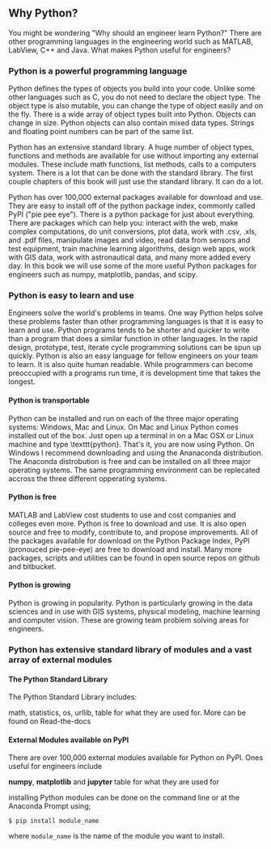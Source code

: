 
## Why Python?
You might be wondering "Why should an engineer learn Python?" There are other programming languages in the engineering world such as MATLAB, LabView, C++ and Java. What makes Python useful for engineers?
### Python is a powerful programming language

Python defines the types of objects you build into your code. Unlike some other languages such as C, you do not need to declare the object type. The object type is also mutable, you can change the type of object easily and on the fly. There is a wide array of object types built into Python. Objects can change in size. Python objects can also contain mixed data types. Strings and floating point numbers can be part of the same list.

Python has an extensive standard library. A huge number of object types, functions and methods are available for use without importing any external modules. These include math functions, list methods, calls to a computers system. There is a lot that can be done with the standard library. The first couple chapters of this book will just use the standard library. It can do a lot.

Python has over 100,000 external packages available for download and use. They are easy to install off of the python package index, commonly called PyPI ("pie pee eye"). There is a python package for just about everything. There are packages which can help you: interact with the web, make complex computations, do unit conversions, plot data, work with .csv, .xls, and .pdf files, manipulate images and video, read data from sensors and test equipment, train machine learning algorithms, design web apps, work with GIS data, work with astronautical data, and many more added every day. In this book we will use some of the more useful Python packages for engineers such as numpy, matplotlib, pandas, and scipy.
### Python is easy to learn and use

Engineers solve the world's problems in teams. One way Python helps solve these problems faster than other programming languages is that it is easy to learn and use. Python programs tends to be shorter and quicker to write than a program that does a similar function in other languages. In the rapid design, prototype, test, iterate cycle programming solutions can be spun up quickly. Python is also an easy language for fellow engineers on your team to learn. It is also quite human readable. While programmers can become preoccupied with a programs run time, it is development time that takes the longest.

#### Python is transportable
Python can be installed and run on each of the three major operating systems: Windows, Mac and Linux. On Mac and Linux Python comes installed out of the box. Just open up a terminal in on a Mac OSX or Linux machine and type \texttt{python}. That's it, you are now using Python. On Windows I recommend downloading and using the Ananaconda distribution. The Anaconda distrobution is free and can be installed on all three major operating systems. The same programming environment can be replecated accross the three different opperating systems.

#### Python is free
MATLAB and LabView cost students to use and cost companies and colleges even more. Python is free to download and use. It is also open source and free to modify, contribute to, and propose improvements. All of the packages available for download on the Python Package Index, PyPI (pronouced pie-pee-eye) are free to download and install. Many more packages, scripts and utilities can be found in open source repos on github and bitbucket. 

#### Python is growing
Python is growing in popularity. Python is particularly growing in the data sciences and in use with GIS systems, physical modeling, machine learning and computer vision. These are growing team problem solving areas for engineers.  
### Python has extensive standard library of modules and a vast array of external modules
#### The Python Standard Library

The Python Standard Library includes:
    
math, statistics, os, urllib, table for what they are used for. More can be found on Read-the-docs
    
#### External Modules available on PyPI

There are over 100,000 external modules available for Python on PyPI. Ones useful for engineers include

**numpy**, **matplotlib** and **jupyter** table for what they are used for

installing Python modules can be done on the command line or at the Anaconda Prompt using;

```
$ pip install module_name
```

where ```module_name``` is the name of the module you want to install.
 

